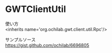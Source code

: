 GWTClientUtil
=============

使い方<BR>
  &lt;inherits name='org.ochilab.gwt.client.util.Rpc'/>

サンプルソース<br>
https://gist.github.com/ochilab/6696805
